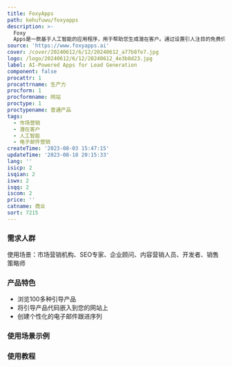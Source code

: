 ```yaml
---
title: FoxyApps
path: kehufuwu/foxyapps
description: >-
  Foxy
  Apps是一款基于人工智能的应用程序，用于帮助您生成潜在客户。通过设置引人注目的免费价值内容，让AI自动提供给您的网站访问者，然后进行销售推广。它提供了100多种不同类别的引导产品，并能自动生成个性化的电子邮件序列来跟进使用过引导产品的人。
source: 'https://www.foxyapps.ai'
cover: /cover/20240612/6/12/20240612_a77b8fe7.jpg
logo: /logo/20240612/6/12/20240612_4e3b8d23.jpg
label: AI-Powered Apps for Lead Generation
component: false
procattr: 1
procattrname: 生产力
procform: 1
procformname: 网站
proctype: 1
proctypename: 普通产品
tags:
  - 市场营销
  - 潜在客户
  - 人工智能
  - 电子邮件营销
createTime: '2023-08-03 15:47:15'
updateTime: '2023-08-18 20:15:33'
lang: ''
isicp: 2
isqian: 2
iswx: 2
isqq: 2
iscom: 2
price: ''
catname: 商业
sort: 7215
---
```




### 需求人群
使用场景：市场营销机构、SEO专家、企业顾问、内容营销人员、开发者、销售策略师

### 产品特色
- 浏览100多种引导产品
- 将引导产品代码嵌入到您的网站上
- 创建个性化的电子邮件跟进序列

### 使用场景示例


### 使用教程


  
